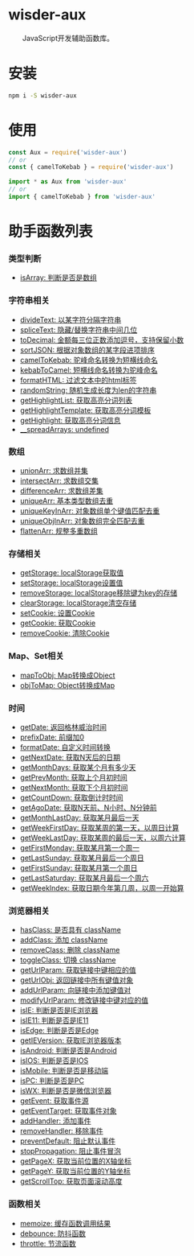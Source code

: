 # wisder-aux
&emsp;&emsp;JavaScript开发辅助函数库。

# 安装
```bash
npm i -S wisder-aux
```

# 使用
```js
const Aux = require('wisder-aux')
// or
const { camelToKebab } = require('wisder-aux')

import * as Aux from 'wisder-aux'
// or
import { camelToKebab } from 'wisder-aux'
```

# 助手函数列表

### 类型判断
* [isArray: 判断是否是数组](https://github.com/tanytree/wisder-aux/blob/main/docs/type.md#isArray)
### 字符串相关
* [divideText: 以某字符分隔字符串](https://github.com/tanytree/wisder-aux/blob/main/docs/string.md#divideText)
* [spliceText: 隐藏/替换字符串中间几位](https://github.com/tanytree/wisder-aux/blob/main/docs/string.md#spliceText)
* [toDecimal: 金额每三位正数添加逗号，支持保留小数](https://github.com/tanytree/wisder-aux/blob/main/docs/string.md#toDecimal)
* [sortJSON: 根据对象数组的某字段进项排序](https://github.com/tanytree/wisder-aux/blob/main/docs/string.md#sortJSON)
* [camelToKebab: 驼峰命名转换为短横线命名](https://github.com/tanytree/wisder-aux/blob/main/docs/string.md#camelToKebab)
* [kebabToCamel: 短横线命名转换为驼峰命名](https://github.com/tanytree/wisder-aux/blob/main/docs/string.md#kebabToCamel)
* [formatHTML: 过滤文本中的html标签](https://github.com/tanytree/wisder-aux/blob/main/docs/string.md#formatHTML)
* [randomString: 随机生成长度为len的字符串](https://github.com/tanytree/wisder-aux/blob/main/docs/string.md#randomString)
* [getHighlightList: 获取高亮分词列表](https://github.com/tanytree/wisder-aux/blob/main/docs/string.md#getHighlightList)
* [getHighlightTemplate: 获取高亮分词模板](https://github.com/tanytree/wisder-aux/blob/main/docs/string.md#getHighlightTemplate)
* [getHighlight: 获取高亮分词信息](https://github.com/tanytree/wisder-aux/blob/main/docs/string.md#getHighlight)
* [__spreadArrays: undefined](https://github.com/tanytree/wisder-aux/blob/main/docs/string.md#__spreadArrays)
### 数组
* [unionArr: 求数组并集](https://github.com/tanytree/wisder-aux/blob/main/docs/array.md#unionArr)
* [intersectArr: 求数组交集](https://github.com/tanytree/wisder-aux/blob/main/docs/array.md#intersectArr)
* [differenceArr: 求数组差集](https://github.com/tanytree/wisder-aux/blob/main/docs/array.md#differenceArr)
* [uniqueArr: 基本类型数组去重](https://github.com/tanytree/wisder-aux/blob/main/docs/array.md#uniqueArr)
* [uniqueKeyInArr: 对象数组单个键值匹配去重](https://github.com/tanytree/wisder-aux/blob/main/docs/array.md#uniqueKeyInArr)
* [uniqueObjInArr: 对象数组完全匹配去重](https://github.com/tanytree/wisder-aux/blob/main/docs/array.md#uniqueObjInArr)
* [flattenArr: 规整多重数组](https://github.com/tanytree/wisder-aux/blob/main/docs/array.md#flattenArr)
### 存储相关
* [getStorage: localStorage获取值](https://github.com/tanytree/wisder-aux/blob/main/docs/storage.md#getStorage)
* [setStorage: localStorage设置值](https://github.com/tanytree/wisder-aux/blob/main/docs/storage.md#setStorage)
* [removeStorage: localStorage移除键为key的存储](https://github.com/tanytree/wisder-aux/blob/main/docs/storage.md#removeStorage)
* [clearStorage: localStorage清空存储](https://github.com/tanytree/wisder-aux/blob/main/docs/storage.md#clearStorage)
* [setCookie: 设置Cookie](https://github.com/tanytree/wisder-aux/blob/main/docs/storage.md#setCookie)
* [getCookie: 获取Cookie](https://github.com/tanytree/wisder-aux/blob/main/docs/storage.md#getCookie)
* [removeCookie: 清除Cookie](https://github.com/tanytree/wisder-aux/blob/main/docs/storage.md#removeCookie)
### Map、Set相关
* [mapToObj: Map转换成Object](https://github.com/tanytree/wisder-aux/blob/main/docs/map.md#mapToObj)
* [objToMap: Object转换成Map](https://github.com/tanytree/wisder-aux/blob/main/docs/map.md#objToMap)
### 时间
* [getDate: 返回格林威治时间](https://github.com/tanytree/wisder-aux/blob/main/docs/date.md#getDate)
* [prefixDate: 前缀加0](https://github.com/tanytree/wisder-aux/blob/main/docs/date.md#prefixDate)
* [formatDate: 自定义时间转换](https://github.com/tanytree/wisder-aux/blob/main/docs/date.md#formatDate)
* [getNextDate: 获取N天后的日期](https://github.com/tanytree/wisder-aux/blob/main/docs/date.md#getNextDate)
* [getMonthDays: 获取某个月有多少天](https://github.com/tanytree/wisder-aux/blob/main/docs/date.md#getMonthDays)
* [getPrevMonth: 获取上个月初时间](https://github.com/tanytree/wisder-aux/blob/main/docs/date.md#getPrevMonth)
* [getNextMonth: 获取下个月初时间](https://github.com/tanytree/wisder-aux/blob/main/docs/date.md#getNextMonth)
* [getCountDown: 获取倒计时时间](https://github.com/tanytree/wisder-aux/blob/main/docs/date.md#getCountDown)
* [getAgoDate: 获取N天前、N小时、N分钟前](https://github.com/tanytree/wisder-aux/blob/main/docs/date.md#getAgoDate)
* [getMonthLastDay: 获取某月最后一天](https://github.com/tanytree/wisder-aux/blob/main/docs/date.md#getMonthLastDay)
* [getWeekFirstDay: 获取某周的第一天，以周日计算](https://github.com/tanytree/wisder-aux/blob/main/docs/date.md#getWeekFirstDay)
* [getWeekLastDay: 获取某周的最后一天，以周六计算](https://github.com/tanytree/wisder-aux/blob/main/docs/date.md#getWeekLastDay)
* [getFirstMonday: 获取某月第一个周一](https://github.com/tanytree/wisder-aux/blob/main/docs/date.md#getFirstMonday)
* [getLastSunday: 获取某月最后一个周日](https://github.com/tanytree/wisder-aux/blob/main/docs/date.md#getLastSunday)
* [getFirstSunday: 获取某月第一个周日](https://github.com/tanytree/wisder-aux/blob/main/docs/date.md#getFirstSunday)
* [getLastSaturday: 获取某月最后一个周六](https://github.com/tanytree/wisder-aux/blob/main/docs/date.md#getLastSaturday)
* [getWeekIndex: 获取日期今年第几周，以周一开始算](https://github.com/tanytree/wisder-aux/blob/main/docs/date.md#getWeekIndex)
### 浏览器相关
* [hasClass: 是否具有 className](https://github.com/tanytree/wisder-aux/blob/main/docs/browser.md#hasClass)
* [addClass: 添加 className](https://github.com/tanytree/wisder-aux/blob/main/docs/browser.md#addClass)
* [removeClass: 删除 className](https://github.com/tanytree/wisder-aux/blob/main/docs/browser.md#removeClass)
* [toggleClass: 切换 className](https://github.com/tanytree/wisder-aux/blob/main/docs/browser.md#toggleClass)
* [getUrlParam: 获取链接中键相应的值](https://github.com/tanytree/wisder-aux/blob/main/docs/browser.md#getUrlParam)
* [getUrlObj: 返回链接中所有键值对象](https://github.com/tanytree/wisder-aux/blob/main/docs/browser.md#getUrlObj)
* [addUrlParam: 向链接中添加键值对](https://github.com/tanytree/wisder-aux/blob/main/docs/browser.md#addUrlParam)
* [modifyUrlParam: 修改链接中键对应的值](https://github.com/tanytree/wisder-aux/blob/main/docs/browser.md#modifyUrlParam)
* [isIE: 判断是否是IE浏览器](https://github.com/tanytree/wisder-aux/blob/main/docs/browser.md#isIE)
* [isIE11: 判断是否是IE11](https://github.com/tanytree/wisder-aux/blob/main/docs/browser.md#isIE11)
* [isEdge: 判断是否是Edge](https://github.com/tanytree/wisder-aux/blob/main/docs/browser.md#isEdge)
* [getIEVersion: 获取IE浏览器版本](/browser.md#getIEVersion)
* [isAndroid: 判断是否是Android](https://github.com/tanytree/wisder-aux/blob/main/docs/browser.md#isAndroid)
* [isIOS: 判断是否是IOS](https://github.com/tanytree/wisder-aux/blob/main/docs/browser.md#isIOS)
* [isMobile: 判断是否是移动端](https://github.com/tanytree/wisder-aux/blob/main/docs/browser.md#isMobile)
* [isPC: 判断是否是PC](https://github.com/tanytree/wisder-aux/blob/main/docs/browser.md#isPC)
* [isWX: 判断是否是微信浏览器](https://github.com/tanytree/wisder-aux/blob/main/docs/browser.md#isWX)
* [getEvent: 获取事件源](https://github.com/tanytree/wisder-aux/blob/main/docs/browser.md#getEvent)
* [getEventTarget: 获取事件对象](https://github.com/tanytree/wisder-aux/blob/main/docs/browser.md#getEventTarget)
* [addHandler: 添加事件](https://github.com/tanytree/wisder-aux/blob/main/docs/browser.md#addHandler)
* [removeHandler: 移除事件](https://github.com/tanytree/wisder-aux/blob/main/docs/browser.md#removeHandler)
* [preventDefault: 阻止默认事件](https://github.com/tanytree/wisder-aux/blob/main/docs/browser.md#preventDefault)
* [stopPropagation: 阻止事件冒泡](https://github.com/tanytree/wisder-aux/blob/main/docs/browser.md#stopPropagation)
* [getPageX: 获取当前位置的X轴坐标](https://github.com/tanytree/wisder-aux/blob/main/docs/browser.md#getPageX)
* [getPageY: 获取当前位置的Y轴坐标](https://github.com/tanytree/wisder-aux/blob/main/docs/browser.md#getPageY)
* [getScrollTop: 获取页面滚动高度](https://github.com/tanytree/wisder-aux/blob/main/docs/browser.md#getScrollTop)
### 函数相关
* [memoize: 缓存函数调用结果](https://github.com/tanytree/wisder-aux/blob/main/docs/function.md#memoize)
* [debounce: 防抖函数](https://github.com/tanytree/wisder-aux/blob/main/docs/function.md#debounce)
* [throttle: 节流函数](https://github.com/tanytree/wisder-aux/blob/main/docs/function.md#throttle)